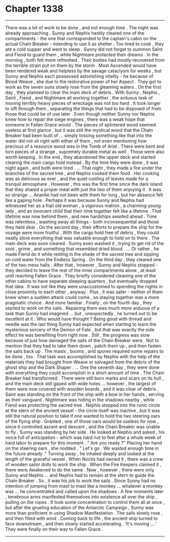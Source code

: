 
# Chapter 1338


---

There was a lot of work to be done , and not enough time . The night was already approaching . Sunny and Nephis hastily cleared one of the compartments - the one that corresponded to the captain's cabin on the actual Chain Breaker - intending to use it as shelter .
Too tired to cook , they ate a cold supper and went to sleep . Sunny did not forget to summon Saint and Fiend to guard them , while Nightmare protected their dreams .
In the morning , both felt more refreshed . Their bodies had mostly recovered from the terrible strain put on them by the storm . Most Ascended would have been rendered weak and helpless by the savage cataclysm for weeks , but Sunny and Nephis each possessed astonishing vitality - he because of Blood Weave , she due to the restorative power of her Aspect .
They got to work as the seven suns slowly rose from the gleaming waters .
On the first day , they planned to clear the main deck of debris . With Sunny , Nephis , Saint , Fiend , and Nightmare all working together , the arduous task of moving terribly heavy pieces of wreckage was not too hard . It took longer to sift through them , separating the things that had to be disposed of from those that could be of use later .
Even though neither Sunny nor Nephis knew how to repair the siege engines , there was a weak hope that someone in Fallen Grace would .
The pieces of splintered wood seemed useless at first glance , but it was still the mystical wood that the Chain Breaker had been built of ... simply tossing something like that into the water did not sit right with either of them , not even mentioning how precious of a resource wood was in the Tomb of Ariel .
There were bent and torn pieces of a strange , supremely durable metal as well . Those were also worth keeping .
In the end , they abandoned the upper deck and started clearing the main cargo hold instead . By the time they were done , it was night again , and both were tired .
... That night , they made a fire under the branches of the sacred tree , and Nephis cooked them food . Her cooking was as delicious as ever , and the quiet rustling of leaves made for a tranquil atmosphere .
However , this was the first time since the dark island that they shared a proper meal with just the two of them enjoying it .
It was so strange ... Ananke had not been with them for long , but her absence felt like a gaping hole . Perhaps it was because Sunny and Nephis had witnessed her as a frail old woman , a vigorous matron , a charming young lady , and an innocent child that their time together felt like a lifetime .
That lifetime was now behind them , and new hardships awaited ahead . Time was relentless , washing away all things - both inconsequential and those they held dear .
On the second day , their efforts to prepare the ship for the voyage were more fruitful . With the cargo hold free of debris , they could neatly store everything that was valuable enough to hold on to there . The main deck was soon cleared . Sunny even washed it , trying to get rid of the soot , grime , and something that resembled dried blood .
... Or rather , he made Fiend do it while resting in the shade of the sacred tree and sipping on cold water from the Endless Spring .
On the third day , they cleared one of the two mess halls . After that , however , Sunny and Nephis stopped - they decided to leave the rest of the inner compartments alone , at least until reaching Fallen Grace . They briefly considered cleaning one of the other cabins to have separate sleeping quarters , but eventually dropped that idea .
It was not like they were unaccustomed to spending the nights in close proximity to each other , anyway . Plus , it was safer - neither of them knew when a sudden attack could come , so staying together was a more pragmatic choice .
And more familiar .
Finally , on the fourth day , they started to work on the sails .
Repairing them was much more arduous of a task than Sunny had imagined ... but , unexpectedly , he turned out to be excellent at it . Who would have thought ?
Being good with thread and needle was the last thing Sunny had expected when starting to learn the mysterious sorcery of the Demon of Fate , but that was exactly the side effect he was benefiting from right now .
Still , the progress was slow because of just how damaged the sails of the Chain Breaker were . Not to mention that they had to take them down , patch them up , and then fasten the sails back up .
The masts , booms , and spores required some repairs to be done , too . That task was accomplished by Nephis with the help of the materials they had brought from Weave or salvaged from the debris of the ghost ship and the Dark Shaper .
... One the seventh day , they were done with everything they could accomplish in a short amount of time .
The Chain Breaker had transformed . There were still burn marks and scars on its hull , and the main deck still gaped with wide holes ... however , the largest of them were now covered with wooden boards , and it was clear of debris .
Saint was standing on the front of the ship with a bow in her hands , serving as their vanguard . Nightmare was hiding in the shadows nearby , while Fiend was protecting the sacred tree .
Nephis stepped into the runic circle at the stern of the ancient vessel - the circle itself was inactive , but it was still the natural position to take if one wanted to hold the two steering oars of the flying ship . Granted , one of those oars would be useless for now , since it controlled ascent and descent , and the Chain Breaker was unable to fly .
Sunny was standing by her side .
He looked at Nephis and asked , his voice full of anticipation - which was hard not to feel after a whole week of hard labor to prepare for this moment .
" Are you ready ?"
Placing her hand on the steering oars , she nodded .
" Let's go . We wasted enough time in the future already ."
Turning away , he inhaled deeply and looked at the length of the graceful vessel .
When Noctis had owned it , there was a crew of wooden sailor dolls to work the ship . When the Fire Keepers claimed it , there were Awakened to do the same .
Now , however , there were only Sunny and Nephis ... and Nephis had to remain at the stern to guide the Chain Breaker . So , it was his job to work the sails .
Since Sunny had no intention of jumping from mast to mast like a monkey ... whatever a monkey was ... he concentrated and called upon the shadows .
A few moments later , tenebrous arms manifested themselves into existence all over the ship , pulling on the ropes . It took some concentration to control them all at once , but after the grueling education of the Antarctic Campaign , Sunny was more than proficient in using Shadow Manifestation . The sails slowly rose , and then filled with wind .
Coming back to life , the ancient ship turned to face downstream , and then slowly started accelerating .
'It's moving ... '
They were finally on their way to Fallen Grace .

---

